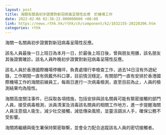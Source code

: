 ```yaml
---
layout: post
title: 海關有關員初步證實對新冠病毒呈陽性反應　於機場工作
date: 2022-02-06 02:38:22.000000000 +08:00
link: https://news.rthk.hk/rthk/ch/component/k2/1632155-20220206.htm
categories: rthk
---
```


海關一名關員初步證實對新冠病毒呈陽性反應。

該名人員最後一日上班日為本月一日，於最後上班日後，曾與朋友用膳，該名朋友其後證實確診。該名人員昨晚初步證實對新冠病毒呈陽性反應。

該名人員於香港國際機場停機坪，負責處理行李檢查工作，過去14日沒有外遊紀錄，工作期間一直有佩戴外科口罩，目前情況穩定。有關部門一直有安排於香港國際機場工作的海關前線員工，每兩日進行一次病毒檢測，直至目前為止，人員的檢測結果均為陰性。

海關高度關注事件，已採取各項措施，包括安排與該名關員可能有緊密接觸的部門人員，接受病毒檢測，派員清潔及消毒該名關員的相關工作地方，進一步提醒海關人員注意個人衞生，減少社交接觸，減低傳染風險，並靈活調派人手，確保公務不受影響。

海關將繼續與衞生署保持緊密聯繫，並會全力配合追蹤該名人員的密切接觸者。
